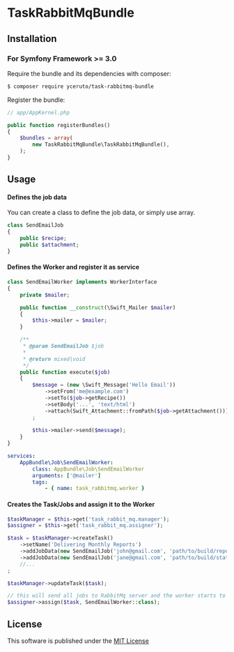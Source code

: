 # TaskRabbitMqBundle #

## Installation ##

### For Symfony Framework >= 3.0 ###

Require the bundle and its dependencies with composer:

```bash
$ composer require yceruto/task-rabbitmq-bundle
```

Register the bundle:

```php
// app/AppKernel.php

public function registerBundles()
{
    $bundles = array(
        new TaskRabbitMqBundle\TaskRabbitMqBundle(),
    );
}
```

## Usage ##

#### Defines the job data

You can create a class to define the job data, or simply use array.

```php
class SendEmailJob
{
    public $recipe;
    public $attachment;
}
```

#### Defines the Worker and register it as service 

```php
class SendEmailWorker implements WorkerInterface
{
    private $mailer;

    public function __construct(\Swift_Mailer $mailer) 
    {
        $this->mailer = $mailer;
    }

    /**
     * @param SendEmailJob $job
     *
     * @return mixed|void
     */
    public function execute($job)
    {
        $message = (new \Swift_Message('Hello Email'))
            ->setFrom('me@example.com')
            ->setTo($job->getRecipe())
            ->setBody('...', 'text/html')
            ->attach(Swift_Attachment::fromPath($job->getAttachment()))
        ;
        
        $this->mailer->send($message);
    }
}
```

```yaml
services:
    AppBundle\Job\SendEmailWorker:
        class: AppBundle\Job\SendEmailWorker
        arguments: ['@mailer']
        tags:
            - { name: task_rabbitmq.worker }
```

#### Creates the Task/Jobs and assign it to the Worker

```php
$taskManager = $this->get('task_rabbit_mq.manager');
$assigner = $this->get('task_rabbit_mq.assigner');

$task = $taskManager->createTask()
    ->setName('Delivering Monthly Reports')
    ->addJobData(new SendEmailJob('john@gmail.com', 'path/to/build/report.pdf'))
    ->addJobData(new SendEmailJob('jane@gmail.com', 'path/to/build/statements.docx'))
    //...
;

$taskManager->updateTask($task);

// this will send all jobs to RabbitMq server and the worker starts to execute each job.
$assigner->assign($task, SendEmailWorker::class);
```

## License ##

This software is published under the [MIT License](LICENSE)
